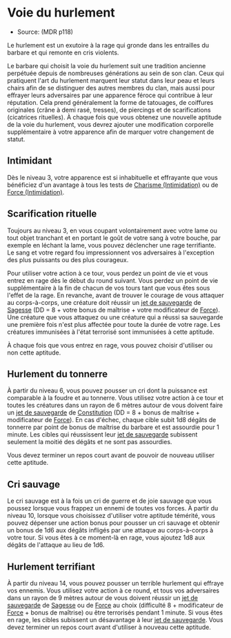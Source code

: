 <Items>

# <Name>Voie du hurlement</Name>

- Source: <Source>(MDR p118)</Source>

Le hurlement est un exutoire à la rage qui gronde dans les entrailles du barbare et qui remonte en cris violents.

Le barbare qui choisit la voie du hurlement suit une tradition ancienne perpétuée depuis de nombreuses générations au sein de son clan. Ceux qui pratiquent l'art du hurlement marquent leur statut dans leur peau et leurs chairs afin de se distinguer des autres membres du clan, mais aussi pour effrayer leurs adversaires par une apparence féroce qui contribue à leur réputation. Cela prend généralement la forme de tatouages, de coiffures originales (crâne à demi rasé, tresses), de piercings et de scarifications (cicatrices rituelles). À chaque fois que vous obtenez une nouvelle aptitude de la voie du hurlement, vous devrez ajouter une modification corporelle supplémentaire à votre apparence afin de marquer votre changement de statut.

<Generic>

## <Name>Intimidant</Name>

Dès le niveau 3, votre apparence est si inhabituelle et effrayante que vous bénéficiez d'un avantage à tous les tests de [Charisme (Intimidation)] ou de [Force (Intimidation)].

</Generic>

<Generic>

## <Name>Scarification rituelle</Name>

Toujours au niveau 3, en vous coupant volontairement avec votre lame ou tout objet tranchant et en portant le goût de votre sang à votre bouche, par exemple en léchant la lame, vous pouvez déclencher une rage terrifiante. Le sang et votre regard fou impressionnent vos adversaires à l'exception des plus puissants ou des plus courageux.

Pour utiliser votre action à ce tour, vous perdez un point de vie et vous entrez en rage dès le début du round suivant. Vous perdez un point de vie supplémentaire à la fin de chacun de vos tours tant que vous êtes sous l'effet de la rage. En revanche, avant de trouver le courage de vous attaquer au corps-à-corps, une créature doit réussir un [jet de sauvegarde] de [Sagesse] (DD = 8 + votre bonus de maîtrise + votre modificateur de [Force]). Une créature que vous attaquez ou une créature qui a réussi sa sauvegarde une première fois n'est plus affectée pour toute la durée de votre rage. Les créatures immunisées à l'état terrorisé sont immunisées à cette aptitude.

À chaque fois que vous entrez en rage, vous pouvez choisir d'utiliser ou non cette aptitude.

</Generic>

<Generic>

## <Name>Hurlement du tonnerre</Name>

À partir du niveau 6, vous pouvez pousser un cri dont la puissance est comparable à la foudre et au tonnerre. Vous utilisez votre action à ce tour et toutes les créatures dans un rayon de 6 mètres autour de vous doivent faire un [jet de sauvegarde] de [Constitution] (DD = 8 + bonus de maîtrise + modificateur de [Force]). En cas d'échec, chaque cible subit 1d8 dégâts de tonnerre par point de bonus de maîtrise du barbare et est assourdie pour 1 minute. Les cibles qui réussissent leur [jet de sauvegarde] subissent seulement la moitié des dégâts et ne sont pas assourdies.

Vous devez terminer un repos court avant de pouvoir de nouveau utiliser cette aptitude.

</Generic>

<Generic>

## <Name>Cri sauvage</Name>

Le cri sauvage est à la fois un cri de guerre et de joie sauvage que vous poussez lorsque vous frappez un ennemi de toutes vos forces. À partir du niveau 10, lorsque vous choisissez d'utiliser votre aptitude témérité, vous pouvez dépenser une action bonus pour pousser un cri sauvage et obtenir un bonus de 1d6 aux dégâts infligés par une attaque au corps-à-corps à votre tour. Si vous êtes à ce moment-là en rage, vous ajoutez 1d8 aux dégâts de l'attaque au lieu de 1d6.

</Generic>

<Generic>

## <Name>Hurlement terrifiant</Name>

À partir du niveau 14, vous pouvez pousser un terrible hurlement qui effraye vos ennemis. Vous utilisez votre action à ce round, et tous vos adversaires dans un rayon de 9 mètres autour de vous doivent réussir un [jet de sauvegarde] de [Sagesse] ou de [Force] au choix (difficulté 8 + modificateur de [Force] + bonus de maîtrise) ou être terrorisés pendant 1 minute. Si vous êtes en rage, les cibles subissent un désavantage à leur [jet de sauvegarde]. Vous devez terminer un repos court avant d'utiliser à nouveau cette aptitude.

</Generic>

</Items>

[Force]: abilities_strength_hd.md
[Dextérité]: abilities_dexterity_hd.md
[Constitution]: abilities_constitution_hd.md
[Intelligence]: abilities_intelligence_hd.md
[Sagesse]: abilities_wisdom_hd.md
[Charisme]: abilities_charisma_hd.md
[jet de sauvegarde]: abilities_hd.md#jets-de-sauvegarde
[jets de sauvegarde]: abilities_hd.md#jets-de-sauvegarde
[Jet de sauvegarde]: abilities_hd.md#jets-de-sauvegarde
[Jets de sauvegarde]: abilities_hd.md#jets-de-sauvegarde

[Intimidation]: abilities_charisma_hd.md#intimidation
[Force (Intimidation)]: abilities_hd.md#option--compétences-associées-avec-différentes-caractéristiques

[Charisme (Intimidation)]: abilities_charisma_hd.md#intimidation





